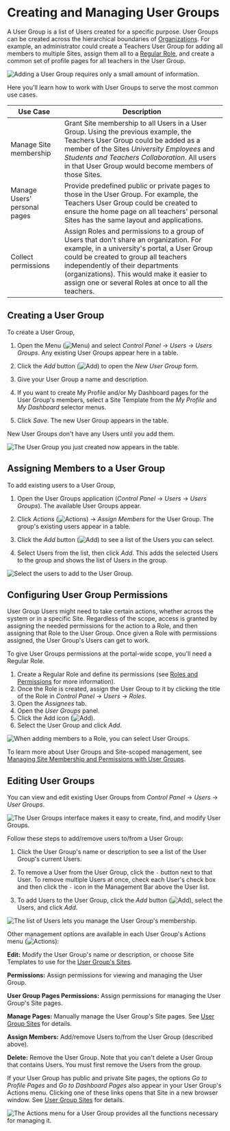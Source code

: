 # Creating and Managing User Groups

A User Group is a list of Users created for a specific purpose. User Groups can be created across the hierarchical boundaries of [Organizations](../organizations/understanding-organizations.md). For example, an administrator could create a Teachers User Group for adding all members to multiple Sites, assign them all to a [Regular Role](../roles-and-permissions/roles-and-permissions.md), and create a common set of profile pages for all teachers in the User Group.

![Adding a User Group requires only a small amount of information.](./creating-and-managing-user-groups/images/01.png)

 Here you'll learn how to work with User Groups to serve the most common use cases.

| Use Case                     | Description                                    |
| ---------------------------- | -----------------------------------------------|
| Manage Site membership       | Grant Site membership to all Users in a User Group. Using the previous example, the Teachers User Group could be added as a member of the Sites *University Employees* and *Students and Teachers Collaboration*. All users in that User Group would become members of those Sites. |
| Manage Users' personal pages | Provide predefined public or private pages to those in the User Group. For example, the Teachers User Group could be created to ensure the home page on all teachers' personal Sites has the same layout and applications. |
| Collect permissions          |Assign Roles and permissions to a group of Users that don't share an organization. For example, in a university's portal, a User Group could be created to group all teachers independently of their departments (organizations). This would make it easier to assign one or several Roles at once to all the teachers. |

## Creating a User Group

To create a User Group,

1. Open the Menu (![Menu](../../images/icon-menu.png)) and select *Control Panel* &rarr; *Users* &rarr; *Users Groups*. Any existing User Groups appear here in a table.

1. Click the *Add* button (![Add](../../images/icon-add.png)) to open the *New User Group* form.

1. Give your User Group a name and description.

1. If you want to create My Profile and/or My Dashboard pages for the User Group's members, select a Site Template from the *My Profile* and *My Dashboard* selector menus.

1. Click *Save*. The new User Group appears in the table.

New User Groups don't have any Users until you add them.

![The User Group you just created now appears in the table.](./creating-and-managing-user-groups/images/02.png)

## Assigning Members to a User Group

To add existing users to a User Group,

1. Open the User Groups application (*Control Panel* &rarr; *Users* &rarr; *Users Groups*). The available User Groups appear.

1. Click *Actions* (![Actions](../../images/icon-actions.png)) &rarr; *Assign Members* for the User Group. The group's existing users appear in a table.

1. Click the *Add* button (![Add](../../images/icon-add.png)) to see a list of the Users you can select.

1. Select Users from the list, then click *Add*. This adds the selected Users to the group and shows the list of Users in the group.

![Select the users to add to the User Group.](./creating-and-managing-user-groups/images/03.png)

## Configuring User Group Permissions

User Group Users might need to take certain actions, whether across the system or in a specific Site. Regardless of the scope, access is granted by assigning the needed permissions for the action to a Role, and then assigning that Role to the User Group. Once given a Role with permissions assigned, the User Group's Users can get to work.

To give User Groups permissions at the portal-wide scope, you'll need a Regular Role.

1. Create a Regular Role and define its permissions (see [Roles and Permissions](https://help.liferay.com/hc/en-us/articles/360028819032-Roles-and-Permissions) for more information).
1. Once the Role is created, assign the User Group to it by clicking the title of the Role in *Control Panel* &rarr; *Users* &rarr; *Roles*.
1. Open the *Assignees* tab.
1. Open the *User Groups* panel.
1. Click the Add icon (![Add](../../images/icon-add.png)).
1. Select the User Group and click *Add*.

![When adding members to a Role, you can select User Groups.](./creating-and-managing-user-groups/images/07.png)

To learn more about User Groups and Site-scoped management, see [Managing Site Membership and Permissions with User Groups](./managing-site-membership-and-permissions-with-user-groups.md).

## Editing User Groups

You can view and edit existing User Groups from *Control Panel* &rarr; *Users* &rarr; *User Groups*.

![The User Groups interface makes it easy to create, find, and modify User Groups.](./creating-and-managing-user-groups/images/02.png)

Follow these steps to add/remove users to/from a User Group:

1. Click the User Group's name or description to see a list of the User Group's current Users.

1. To remove a User from the User Group, click the `-` button next to that User. To remove multiple Users at once, check each User's check box and then click the `-` icon in the Management Bar above the User list.

1. To add Users to the User Group, click the *Add* button (![Add](../../images/icon-add.png)), select the Users, and click *Add*.

![The list of Users lets you manage the User Group's membership.](./creating-and-managing-user-groups/images/05.png)

Other management options are available in each User Group's Actions menu (![Actions](../../images/icon-actions.png)):

**Edit:** Modify the User Group's name or description, or choose Site Templates to use for the [User Group's Sites](./user-group-sites.md).

**Permissions:** Assign permissions for viewing and managing the User Group.

**User Group Pages Permissions:** Assign permissions for managing the User Group's Site pages.

**Manage Pages:** Manually manage the User Group's Site pages. See [User Group Sites](./user-group-sites.md#creating-user-group-sites-manually) for details.

**Assign Members:** Add/remove Users to/from the User Group (described above).

**Delete:** Remove the User Group. Note that you can't delete a User Group that contains Users. You must first remove the Users from the group.

If your User Group has public and private Site pages, the options *Go to Profile Pages* and *Go to Dashboard Pages* also appear in your User Group's Actions menu. Clicking one of these links opens that Site in a new browser window. See [User Group Sites](./user-group-sites.md) for details.

![The Actions menu for a User Group provides all the functions necessary for managing it.](./creating-and-managing-user-groups/images/06.png)
